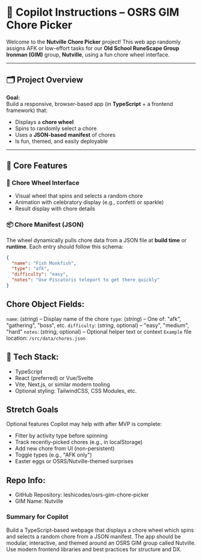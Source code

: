 # 🤖 Copilot Instructions – OSRS GIM Chore Picker

Welcome to the **Nutville Chore Picker** project! This web app randomly assigns AFK or low-effort tasks for our **Old School RuneScape Group Ironman (GIM)** group, **Nutville**, using a fun chore wheel interface.

---

## 🗂️ Project Overview

**Goal:**  
Build a responsive, browser-based app (in **TypeScript** + a frontend framework) that:

- Displays a **chore wheel**
- Spins to randomly select a chore
- Uses a **JSON-based manifest** of chores
- Is fun, themed, and easily deployable

---

## 🚀 Core Features

### 🎡 Chore Wheel Interface

- Visual wheel that spins and selects a random chore
- Animation with celebratory display (e.g., confetti or sparkle)
- Result display with chore details

### 📦 Chore Manifest (JSON)

The wheel dynamically pulls chore data from a JSON file at **build time** or **runtime**. Each entry should follow this schema:

```json
{
  "name": "Fish Monkfish",
  "type": "afk",
  "difficulty": "easy",
  "notes": "Use Piscatoris teleport to get there quickly"
}
```

## Chore Object Fields:

`name`: (*string*) – Display name of the chore
`type`: (*string*) – One of: "afk", "gathering", "boss", etc.
`difficulty`: (*string*, optional) – "easy", "medium", "hard"
`notes`: (*string*, optional) – Optional helper text or context
`Example` file location: `/src/data/chores.json`


## 🧰 Tech Stack:

* TypeScript
* React (preferred) or Vue/Svelte
* Vite, Next.js, or similar modern tooling
* Optional styling: TailwindCSS, CSS Modules, etc.

## Stretch Goals

Optional features Copilot may help with after MVP is complete:
* Filter by activity type before spinning
* Track recently-picked chores (e.g., in localStorage)
* Add new chore from UI (non-persistent)
* Toggle types (e.g., "AFK only")
* Easter eggs or OSRS/Nutville-themed surprises

## Repo Info:

* GitHub Repository: leshicodes/osrs-gim-chore-picker
* GIM Name: Nutville

### Summary for Copilot
Build a TypeScript-based webpage that displays a chore wheel which spins and selects a random chore from a JSON manifest. The app should be modular, interactive, and themed around an OSRS GIM group called Nutville. Use modern frontend libraries and best practices for structure and DX.